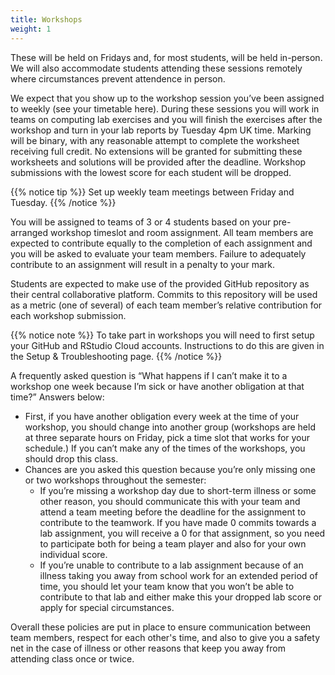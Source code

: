 ```yaml
---
title: Workshops
weight: 1
---
```


These will be held on Fridays and, for most students, will be held in-person. We will also accommodate students attending these sessions remotely where circumstances prevent attendence in person.

We expect that you show up to the workshop session you’ve been assigned to weekly (see your timetable <a id="timetable">here</a>). During these sessions you will work in teams on computing lab exercises and you will finish the exercises after the workshop and turn in your lab reports by Tuesday 4pm UK time. Marking will be binary, with any reasonable attempt to complete the worksheet receiving full credit. No extensions will be granted for submitting these worksheets and solutions will be provided after the deadline. Workshop submissions with the lowest score for each student will be dropped. 

{{% notice tip %}}
Set up weekly team meetings between Friday and Tuesday.
{{% /notice %}}

You will be assigned to teams of 3 or 4 students based on your pre-arranged workshop timeslot and room assignment. All team members are expected to contribute equally to the completion of each assignment and you will be asked to evaluate your team members. Failure to adequately contribute to an assignment will result in a penalty to your mark.

Students are expected to make use of the provided GitHub repository as their central collaborative platform. Commits to this repository will be used as a metric (one of several) of each team member’s relative contribution for each workshop submission.

{{% notice note %}}
To take part in workshops you will need to first setup your GitHub and RStudio Cloud accounts. Instructions to do this are given in the <a id="troubleshoot">Setup & Troubleshooting</a> page.
{{% /notice %}}

A frequently asked question is “What happens if I can’t make it to a workshop one week because I’m sick or have another obligation at that time?” Answers below:

- First, if you have another obligation every week at the time of your workshop, you should change into another group (workshops are held at three separate hours on Friday, pick a time slot that works for your schedule.) If you can’t make any of the times of the workshops, you should drop this class.
- Chances are you asked this question because you’re only missing one or two workshops throughout the semester:
  - If you’re missing a workshop day due to short-term illness or some other reason, you should communicate this with your team and attend a team meeting before the deadline for the assignment to contribute to the teamwork. If you have made 0 commits towards a lab assignment, you will receive a 0 for that assignment, so you need to participate both for being a team player and also for your own individual score.
  - If you’re unable to contribute to a lab assignment because of an illness taking you away from school work for an extended period of time, you should let your team know that you won’t be able to contribute to that lab and either make this your dropped lab score or apply for special circumstances.
  
Overall these policies are put in place to ensure communication between team members, respect for each other's time, and also to give you a safety net in the case of illness or other reasons that keep you away from attending class once or twice.
